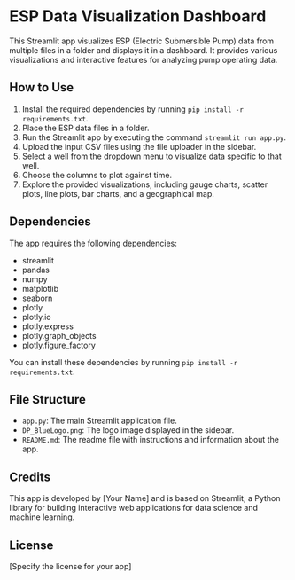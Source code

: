 # ESP Data Visualization Dashboard

This Streamlit app visualizes ESP (Electric Submersible Pump) data from multiple files in a folder and displays it in a dashboard. It provides various visualizations and interactive features for analyzing pump operating data.

## How to Use

1. Install the required dependencies by running `pip install -r requirements.txt`.
2. Place the ESP data files in a folder.
3. Run the Streamlit app by executing the command `streamlit run app.py`.
4. Upload the input CSV files using the file uploader in the sidebar.
5. Select a well from the dropdown menu to visualize data specific to that well.
6. Choose the columns to plot against time.
7. Explore the provided visualizations, including gauge charts, scatter plots, line plots, bar charts, and a geographical map.

## Dependencies

The app requires the following dependencies:
- streamlit
- pandas
- numpy
- matplotlib
- seaborn
- plotly
- plotly.io
- plotly.express
- plotly.graph_objects
- plotly.figure_factory

You can install these dependencies by running `pip install -r requirements.txt`.

## File Structure

- `app.py`: The main Streamlit application file.
- `DP_BlueLogo.png`: The logo image displayed in the sidebar.
- `README.md`: The readme file with instructions and information about the app.

## Credits

This app is developed by [Your Name] and is based on Streamlit, a Python library for building interactive web applications for data science and machine learning.

## License

[Specify the license for your app]

